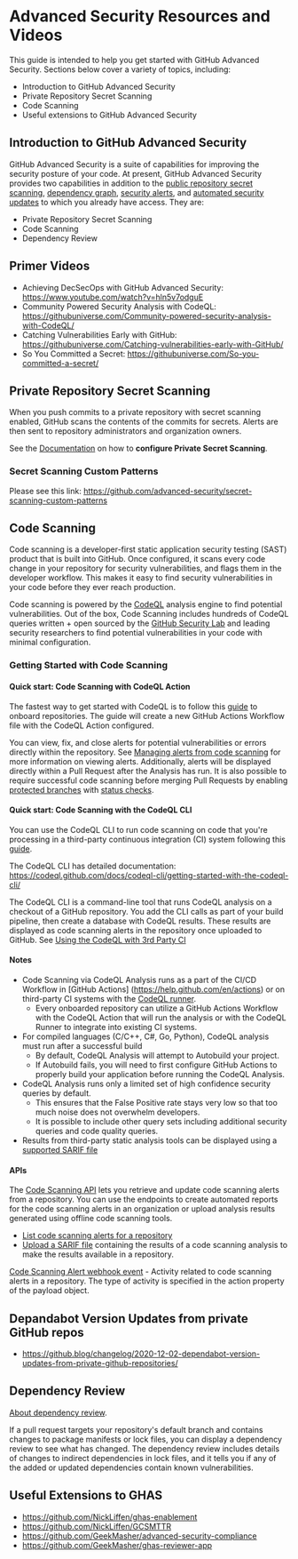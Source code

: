 # Advanced Security Resources and Videos

This guide is intended to help you get started with GitHub Advanced Security. Sections below cover a variety of topics, including:

- Introduction to GitHub Advanced Security
- Private Repository Secret Scanning
- Code Scanning
- Useful extensions to GitHub Advanced Security 

## Introduction to GitHub Advanced Security

GitHub Advanced Security is a suite of capabilities for improving the security posture of your code. At present, GitHub Advanced Security provides two capabilities in addition to the [public repository secret scanning](https://help.github.com/en/github/administering-a-repository/about-secret-scanning#about-secret-scanning-for-public-repositories), [dependency graph](https://help.github.com/en/github/visualizing-repository-data-with-graphs/listing-the-packages-that-a-repository-depends-on#about-the-dependency-graph), [security alerts](https://help.github.com/en/github/managing-security-vulnerabilities/about-security-alerts-for-vulnerable-dependencies), and [automated security updates](https://help.github.com/en/github/managing-security-vulnerabilities/configuring-automated-security-updates) to which you already have access. They are:

- Private Repository Secret Scanning
- Code Scanning
- Dependency Review

## Primer Videos

- Achieving DecSecOps with GitHub Advanced Security: https://www.youtube.com/watch?v=hln5v7odguE
- Community Powered Security Analysis with CodeQL: https://githubuniverse.com/Community-powered-security-analysis-with-CodeQL/
- Catching Vulnerabilities Early with GitHub: https://githubuniverse.com/Catching-vulnerabilities-early-with-GitHub/
- So You Committed a Secret: https://githubuniverse.com/So-you-committed-a-secret/

## Private Repository Secret Scanning

When you push commits to a private repository with secret scanning enabled, GitHub scans the contents of the commits for secrets. Alerts are then sent to repository administrators and organization owners.

See the [Documentation](https://help.github.com/en/github/administering-a-repository/configuring-secret-scanning-for-private-repositories) on how to **configure Private Secret Scanning**.

### Secret Scanning Custom Patterns
Please see this link: https://github.com/advanced-security/secret-scanning-custom-patterns


## Code Scanning

Code scanning is a developer-first static application security testing (SAST) product that is built into GitHub. Once configured, it scans every code change in your repository for security vulnerabilities, and flags them in the developer workflow. This makes it easy to find security vulnerabilities in your code before they ever reach production.

Code scanning is powered by the [CodeQL](https://help.github.com/en/github/finding-security-vulnerabilities-and-errors-in-your-code/about-code-scanning#about-codeql) analysis engine to find potential vulnerabilities. Out of the box, Code Scanning includes hundreds of CodeQL queries written + open sourced by the [GitHub Security Lab](https://securitylab.github.com) and leading security researchers to find potential vulnerabilities in your code with minimal configuration.

### Getting Started with Code Scanning

#### Quick start: Code Scanning with **CodeQL Action**

The fastest way to get started with CodeQL is to follow this [guide](https://help.github.com/en/github/finding-security-vulnerabilities-and-errors-in-your-code/enabling-code-scanning) to onboard repositories. The guide will create a new GitHub Actions Workflow file with the CodeQL Action configured.

You can view, fix, and close alerts for potential vulnerabilities or errors directly within the repository. See [Managing alerts from code scanning](https://help.github.com/en/github/finding-security-vulnerabilities-and-errors-in-your-code/managing-alerts-from-code-scanning) for more information on viewing alerts. Additionally, alerts will be displayed directly within a Pull Request after the Analysis has run. It is also possible to require successful code scanning before merging Pull Requests by enabling [protected branches](https://help.github.com/en/github/administering-a-repository/configuring-protected-branches) with [status checks](https://help.github.com/en/github/collaborating-with-issues-and-pull-requests/about-status-checks).

#### Quick start: Code Scanning with the **CodeQL CLI**

You can use the CodeQL CLI to run code scanning on code that you're processing in a third-party continuous integration (CI) system following this [guide](https://docs.github.com/en/free-pro-team@latest/github/finding-security-vulnerabilities-and-errors-in-your-code/running-code-scanning-in-your-ci-system).

The CodeQL CLI has detailed documentation: https://codeql.github.com/docs/codeql-cli/getting-started-with-the-codeql-cli/

The CodeQL CLI is a command-line tool that runs CodeQL analysis on a checkout of a GitHub repository. You add the CLI calls as part of your build pipeline, then create a database with CodeQL results. These results are displayed as code scanning alerts in the repository once uploaded to GitHub. See [Using the CodeQL with 3rd Party CI](https://gist.github.com/thedave42/1bccb81fa7fef6354f9d611b0d4a1b9a)
 
#### Notes

- Code Scanning via CodeQL Analysis runs as a part of the CI/CD Workflow in [GitHub Actions] (https://help.github.com/en/actions) or on third-party CI systems with the [CodeQL runner](https://docs.github.com/en/free-pro-team@latest/github/finding-security-vulnerabilities-and-errors-in-your-code/running-code-scanning-in-your-ci-system#about-the-codeql-runner).
  - Every onboarded repository can utilize a GitHub Actions Workflow with the CodeQL Action that will run the analysis or with the CodeQL Runner to integrate into existing CI systems.
- For compiled languages (C/C++, C#, Go, Python), CodeQL analysis must run after a successful build
  - By default, CodeQL Analysis will attempt to Autobuild your project.
  - If Autobuild fails, you will need to first configure GitHub Actions to properly build your application before running the CodeQL Analysis.
- CodeQL Analysis runs only a limited set of high confidence security queries by default.
  - This ensures that the False Positive rate stays very low so that too much noise does not overwhelm developers.
  - It is possible to include other query sets including additional security queries and code quality queries.
- Results from third-party static analysis tools can be displayed using a [supported SARIF file](https://docs.github.com/en/free-pro-team@latest/github/finding-security-vulnerabilities-and-errors-in-your-code/sarif-support-for-code-scanning)

#### APIs

The [Code Scanning API](https://docs.github.com/en/free-pro-team@latest/rest/reference/code-scanning) lets you retrieve and update code scanning alerts from a repository. You can use the endpoints to create automated reports for the code scanning alerts in an organization or upload analysis results generated using offline code scanning tools. 
- [List code scanning alerts for a repository](https://docs.github.com/en/free-pro-team@latest/rest/reference/code-scanning#list-code-scanning-alerts-for-a-repository)
- [Upload a SARIF file](https://docs.github.com/en/free-pro-team@latest/rest/reference/code-scanning#upload-a-sarif-file) containing the results of a code scanning analysis to make the results available in a repository. 

[Code Scanning Alert webhook event](https://docs.github.com/en/free-pro-team@latest/developers/webhooks-and-events/webhook-events-and-payloads#code_scanning_alert) - Activity related to code scanning alerts in a repository. The type of activity is specified in the action property of the payload object.


## Depandabot Version Updates from private GitHub repos
- https://github.blog/changelog/2020-12-02-dependabot-version-updates-from-private-github-repositories/

## Dependency Review

[About dependency review](https://docs.github.com/en/github/collaborating-with-issues-and-pull-requests/reviewing-dependency-changes-in-a-pull-request#about-dependency-review). 

If a pull request targets your repository's default branch and contains changes to package manifests or lock files, you can display a dependency review to see what has changed. The dependency review includes details of changes to indirect dependencies in lock files, and it tells you if any of the added or updated dependencies contain known vulnerabilities.

## Useful Extensions to GHAS

- https://github.com/NickLiffen/ghas-enablement
- https://github.com/NickLiffen/GCSMTTR
- https://github.com/GeekMasher/advanced-security-compliance
- https://github.com/GeekMasher/ghas-reviewer-app

